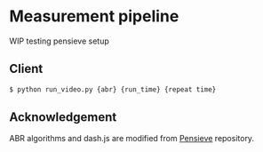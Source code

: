 # Measurement pipeline

WIP testing pensieve setup

## Client

```sh
$ python run_video.py {abr} {run_time} {repeat time}
```

## Acknowledgement

ABR algorithms and dash.js are modified from [Pensieve](http://web.mit.edu/pensieve/) repository.